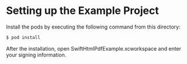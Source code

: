 # Setting up the Example Project
Install the pods by executing the following command from this directory:
```bash
$ pod install
```

After the installation, open SwiftHtmlPdfExample.xcworkspace and enter your signing information.
